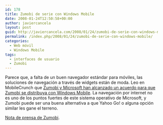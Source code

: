 ```yaml
---
id: 178
title: Zumobi de serie con Windows Mobile
date: 2008-01-24T12:50:58+00:00
author: javiercancela
layout: post
guid: http://javiercancela.com/2008/01/24/zumobi-de-serie-con-windows-mobile/
permalink: /index.php/2008/01/24/zumobi-de-serie-con-windows-mobile/
categories:
  - Web móvil
  - Windows Mobile
tags:
  - interfaces de usuario
  - Zumobi
---
```

Parece que, a falta de un buen navegador estándar para móviles, las soluciones de navegación a través de widgets están de moda. Leo en MobileCrunch que [Zumobi y Microsoft han alcanzado un acuerdo para que Zumobi se distribuya con Windows Mobile](http://mobilecrunch.com/2008/01/23/zumobi-to-be-distributed-on-windows-mobile/ "Zumobi to be Distributed on Windows Mobile"). La navegación por internet no es uno de los puntos fuertes de este sistema operativo de Microsoft, y Zumobi puede ser una buena alternativa a que Yahoo Go! o alguna opción similar les gane el terreno.

[Nota de prensa de Zumobi](http://www.zumobi.com/newspressreleases.html "ZUMOBI ANNOUNCES NEW PARTNERSHIP WITH MICROSOFT").